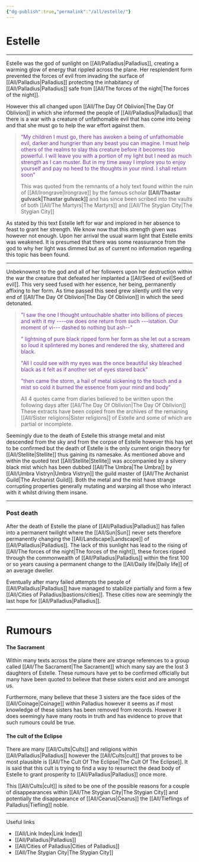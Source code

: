 ```yaml
---
{"dg-publish":true,"permalink":"/all/estelle/"}
---
```


# Estelle
***

Estelle was the god of sunlight on [[All/Palladius\|Palladius]], creating a warming glow of energy that rippled across the plane. Her resplendent form prevented the forces of evil from invading the surface of [[All/Palladius\|Palladius]] protecting the inhabitancy of [[All/Palladius\|Palladius]] safe from [[All/The forces of the night\|The forces of the night]]. 

However this all changed upon [[All/The Day Of Oblivion\|The Day Of Oblivion]] in which she informed the people of [[All/Palladius\|Palladius]] that there is a war with a creature of unfathomable evil that has come into being and that she must go to help the war effort against them.

>  <span style="color:rgb(112, 48, 160)">“My children I must go, there has awoken a being of unfathomable evil, darker and hungrier than any beast you can imagine. I must help others of the realms to slay this creature before it becomes too powerful. I will leave you with a portion of my light but I need as much strength as I can muster. But in my time away I implore you to enjoy yourself and pay no heed to the thoughts in your mind. I shall return soon” </span>
>
>This was quoted from the remnants of a holy text found within the ruin of [[All/Irongrave\|Irongrave]] by the famous scholar **[[All/Thastar gulvack\|Thastar gulvack]]** and has since been scribed into the vaults of both [[All/The Martyrs\|The Martyrs]] and [[All/The Stygian City\|The Stygian City]]

As stated by this text Estelle left for war and implored in her absence to feast to grant her strength. We know now that this strength given was however not enough. Upon her arrival the usual warm light that Estelle emits was weakened. It is presumed that there was some reassurance from the god to why her light was dimmed but as of current no information regarding this topic has been found.

***

Unbeknownst to the god and all of her followers upon her destruction within the war the creature that defeated her implanted a [[All/Seed of evil\|Seed of evil]]. This very seed fused with her essence, her being, permanently affixing to her form. As time passed this seed grew silently until the very end of [[All/The Day Of Oblivion\|The Day Of Oblivion]] in which the seed detonated. 

><span style="color:rgb(112, 48, 160)">"I saw the one I thought untouchable shatter into billions of pieces and with it my ----ow does one return from such ---istation. Our moment of vi--- dashed to nothing but ash--"</span>
>
><span style="color:rgb(112, 48, 160)">" lightning of pure black ripped form her form as she let out a scream so loud it splintered my bones and rendered the sky, shattered and black. </span>
>
><span style="color:rgb(112, 48, 160)">"All I could see with my eyes was the once beautiful sky bleached black as it felt as if another set of eyes stared back"</span>
>
><span style="color:rgb(112, 48, 160)">"then came the storm, a hail of metal sickening to the touch and a mist so cold it burned the essence from your mind and body"</span> 
>
>All 4 quotes came from diaries believed to be written upon the following days after [[All/The Day Of Oblivion\|The Day Of Oblivion]]
>These extracts have been copied from the archives of the remaining [[All/Sister religions\|Sister religions]] of Estelle and some of which are partial or incomplete.

Seemingly due to the death of Estelle this strange metal and mist descended from the sky and from the corpse of Estelle however this has yet to be confirmed but the death of Estelle is the only current origin theory for [[All/Stellite\|Stellite]] thus gaining its namesake. As mentioned above and within the quoted text [[All/Stellite\|Stellite]] was accompanied by a silvery black mist which has been dubbed [[All/The Umbra\|The Umbra]] by [[All/Umbra Vistryn\|Umbra Vistryn]] the guild master of [[All/The Archanist Guild\|The Archanist Guild]]. Both the metal and the mist have strange corrupting properties generally mutating and warping all those who interact with it whilst driving them insane. 

***

### Post death 

After the death of Estelle the plane of [[All/Palladius\|Palladius]] has fallen into a permanent twilight where the [[All/Sun\|Sun]] never sets therefore permanently changing the [[All/Landscape\|Landscape]] of [[All/Palladius\|Palladius]]. The lack of this sunlight has lead to the rising of [[All/The forces of the night\|The forces of the night]], these forces ripped through the commonwealth of [[All/Palladius\|Palladius]] within the first 100 or so years causing a permanent change to the [[All/Daily life\|Daily life]] of an average dweller. 

Eventually after many failed attempts the people of [[All/Palladius\|Palladius]] have managed to stabilize partially and form a few [[All/Cities of Palladius\|bastions/cities]]. These cities now are seemingly the last hope for [[All/Palladius\|Palladius]].
***
# Rumours

#### The Sacrament

Within many texts across the plane there are strange references to a group called [[All/The Sacrament\|The Sacrament]] which many say are the lost 3 daughters of Estelle. These rumours have yet to be confirmed officially but many have been quoted to believe that these sisters exist and are amongst us. 

Furthermore, many believe that these 3 sisters are the face sides of the [[All/Coinage\|Coinage]] within Palladius however it seems as if most knowledge of these sisters has been removed from records. However it does seemingly have many roots in truth and has evidence to prove that such rumours could be true.

#### The cult of the Eclipse

There are many [[All/Cults\|Cults]] and religions within [[All/Palladius\|Palladius]] however the [[All/Cults\|cult]] that proves to be most plausible is [[All/The Cult Of The Eclipse\|The Cult Of The Eclipse]]. It is said that this cult is trying to find a way to resurrect the dead body of Estelle to grant prosperity to [[All/Palladius\|Palladius]] once more.  

This [[All/Cults\|cult]] is sited to be one of the possible reasons for a couple of disappearances within [[All/The Stygian City\|The Stygian City]] and potentially the disappearance of [[All/Cearus\|Cearus]] the [[All/Tieflings of Palladius\|Tiefling]] noble.  

***

Useful links

- [[All/Link Index\|Link Index]]
- [[All/Palladius\|Palladius]]
- [[All/Cities of Palladius\|Cities of Palladius]]
- [[All/The Stygian City\|The Stygian City]]




